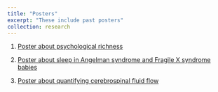 ```yaml
---
title: "Posters"
excerpt: "These include past posters"
collection: research
---
```


1. [Poster about psychological richness](posters/spsp_poster.png)

2. [Poster about sleep in Angelman syndrome and Fragile X syndrome babies](posters/sleep_poster.png)

3. [Poster about quantifying cerebrospinal fluid flow](../IMSI_Draftb.png)
